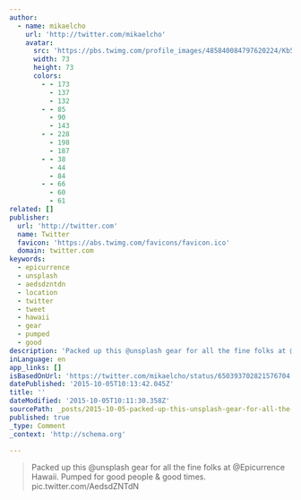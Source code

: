 ```yaml
---
author:
  - name: mikaelcho
    url: 'http://twitter.com/mikaelcho'
    avatar:
      src: 'https://pbs.twimg.com/profile_images/485840084797620224/Kb57wL2O_bigger.jpeg'
      width: 73
      height: 73
      colors:
        - - 173
          - 137
          - 132
        - - 85
          - 90
          - 143
        - - 228
          - 198
          - 187
        - - 38
          - 44
          - 84
        - - 66
          - 60
          - 61
related: []
publisher:
  url: 'http://twitter.com'
  name: Twitter
  favicon: 'https://abs.twimg.com/favicons/favicon.ico'
  domain: twitter.com
keywords:
  - epicurrence
  - unsplash
  - aedsdzntdn
  - location
  - twitter
  - tweet
  - hawaii
  - gear
  - pumped
  - good
description: 'Packed up this @unsplash gear for all the fine folks at @Epicurrence Hawaii. Pumped for good people & good times. pic.twitter.com/AedsdZNTdN'
inLanguage: en
app_links: []
isBasedOnUrl: 'https://twitter.com/mikaelcho/status/650393702821576704'
datePublished: '2015-10-05T10:13:42.045Z'
title: ''
dateModified: '2015-10-05T10:11:30.358Z'
sourcePath: _posts/2015-10-05-packed-up-this-unsplash-gear-for-all-the-fine-folks-at-epi.md
published: true
_type: Comment
_context: 'http://schema.org'

---
```

> Packed up this &commat;unsplash gear for all the fine folks at &commat;Epicurrence Hawaii&period; Pumped for good people & good times&period; pic&period;twitter&period;com&sol;AedsdZNTdN